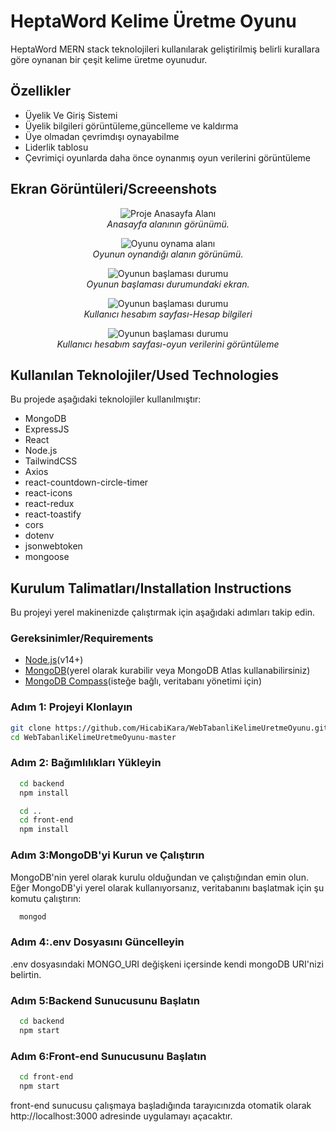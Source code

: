 # HeptaWord Kelime Üretme Oyunu

HeptaWord MERN stack teknolojileri kullanılarak geliştirilmiş belirli kurallara göre oynanan bir çeşit kelime üretme oyunudur.

## Özellikler

- Üyelik Ve Giriş Sistemi
- Üyelik bilgileri görüntüleme,güncelleme ve kaldırma
- Üye olmadan çevrimdışı oynayabilme
- Liderlik tablosu
- Çevrimiçi oyunlarda daha önce oynanmış oyun verilerini görüntüleme

## Ekran Görüntüleri/Screeenshots

<p align="center">
  <img src="https://github.com/user-attachments/assets/deaf08d6-8e60-42d9-944f-73810bf36a25" alt="Proje Anasayfa Alanı"/>
  <br>
  <i>Anasayfa alanının görünümü.</i>
</p>

<p align="center">
  <img src="https://github.com/user-attachments/assets/22d75b64-d959-4403-9bf6-b2ab47903595" alt="Oyunu oynama alanı"/>
  <br>
  <i>Oyunun oynandığı alanın görünümü.</i>
</p>

<p align="center">
  <img src="https://github.com/user-attachments/assets/59b983b3-e8c6-43d7-91d2-41d5bd56b013" alt="Oyunun başlaması durumu"/>
  <br>
  <i>Oyunun başlaması durumundaki ekran.</i>
</p>

<p align="center">
  <img src="https://github.com/user-attachments/assets/a90a4922-0c58-4d8b-8efb-a124c10a0b8f" alt="Oyunun başlaması durumu"/>
  <br>
  <i>Kullanıcı hesabım sayfası-Hesap bilgileri </i>
</p>

<p align="center">
  <img src="https://github.com/user-attachments/assets/26817c04-f40c-4eca-a4a3-43f58ba47a37" alt="Oyunun başlaması durumu"/>
  <br>
  <i>Kullanıcı hesabım sayfası-oyun verilerini görüntüleme </i>
</p>

## Kullanılan Teknolojiler/Used Technologies

Bu projede aşağıdaki teknolojiler kullanılmıştır:

- MongoDB
- ExpressJS
- React
- Node.js
- TailwindCSS
- Axios
- react-countdown-circle-timer
- react-icons
- react-redux
- react-toastify
- cors
- dotenv
- jsonwebtoken
- mongoose

## Kurulum Talimatları/Installation Instructions
Bu projeyi yerel makinenizde çalıştırmak için aşağıdaki adımları takip edin.

### Gereksinimler/Requirements

- [Node.js](https://nodejs.org/en)(v14+)
- [MongoDB](https://www.mongodb.com/try/download/community)(yerel olarak kurabilir veya MongoDB Atlas kullanabilirsiniz)
- [MongoDB Compass](https://www.mongodb.com/products/compass)(isteğe bağlı, veritabanı yönetimi için)

### Adım 1: Projeyi Klonlayın
```bash 
git clone https://github.com/HicabiKara/WebTabanliKelimeUretmeOyunu.git
cd WebTabanliKelimeUretmeOyunu-master
```
### Adım 2: Bağımlılıkları Yükleyin

```bash 
  cd backend
  npm install
```

```bash 
  cd ..
  cd front-end
  npm install
```
### Adım 3:MongoDB'yi Kurun ve Çalıştırın
MongoDB'nin yerel olarak kurulu olduğundan ve çalıştığından emin olun. Eğer MongoDB'yi yerel olarak kullanıyorsanız, veritabanını başlatmak için şu komutu çalıştırın:
```bash 
  mongod
```
### Adım 4:.env Dosyasını Güncelleyin
.env dosyasındaki MONGO_URI değişkeni içersinde kendi mongoDB URI'nizi belirtin.

### Adım 5:Backend Sunucusunu Başlatın
```bash 
  cd backend
  npm start
```

### Adım 6:Front-end Sunucusunu Başlatın
```bash 
  cd front-end
  npm start
```
front-end sunucusu çalışmaya başladığında tarayıcınızda otomatik olarak http://localhost:3000 adresinde uygulamayı açacaktır. 


